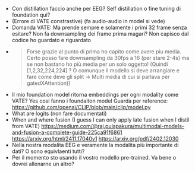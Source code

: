 - Con distillation faccio anche per EEG? Self distillation o fine tuning di foundation qui?
- (Errore di VATE constrastive) (fa audio-audio in model si vede)
- Domanda VATE: Ma prende sempre e solamente i primi 32 frame senza esitare?
  Non fa downsampling dei frame prima magari? Non capisco dal codice ho guardato e riguardato
- > Forse grazie al punto di prima ho capito come avere piu media. \
  Certo posso fare downsampling da 30fps a 16 (per stare 2-4s) ma se non bastano ho più media per un solo oggetto! (Quindi [1,2,32,224,224] ? O comunque il modello si
  deve arrangiare e fare come deve gli split -> Multi media di cui si parlava per gatedXAttention))
- Il mio foundation model ritorna embeddings per ogni modality come VATE? Yes cosi fanno i foundaiton model
  Guarda per reference: https://github.com/openai/CLIP/blob/main/clip/model.py
- What are logits (non fare documentati)
- When and where fusion (I guess I can only apply late fusion when I distil from VATE)
  https://medium.com/@raj.pulapakura/multimodal-models-and-fusion-a-complete-guide-225ca91f6861
  https://arxiv.org/html/2411.17040v1
  https://arxiv.org/pdf/2402.12030
- Nella nostra modalita EEG e veramente la modalita più importante di dati?
  O sono equivlaenti tutti?
- Per il momento sto usando il vostro modello pre-trained. Va bene o dovrei allenarne un altro?